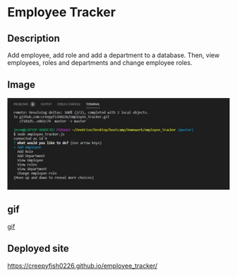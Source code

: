 # Employee Tracker


## Description

Add employee, add role and add a department to a database. Then, view employees, roles and departments and change employee roles.

## Image
![Deployed Site](assets/Capture.JPG)

## gif

[gif](assets/gif.gif)


## Deployed site
 
https://creepyfish0226.github.io/employee_tracker/